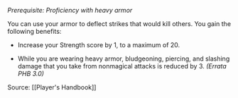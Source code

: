 _Prerequisite: Proficiency with heavy armor_

You can use your armor to deflect strikes that would kill others. You gain the following benefits:

-   Increase your Strength score by 1, to a maximum of 20.

-   While you are wearing heavy armor, bludgeoning, piercing, and slashing damage that you take from nonmagical attacks is reduced by 3.
*(Errata PHB 3.0)*

Source: [[Player's Handbook]]